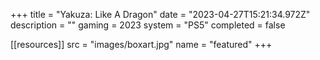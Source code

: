 +++
title = "Yakuza: Like A Dragon"
date = "2023-04-27T15:21:34.972Z"
description = ""
gaming = 2023
system = "PS5"
completed = false

[[resources]]
src = "images/boxart.jpg"
name = "featured"
+++

<!-- Start writing here...

**Final trophy count: __ of __**

![Trophy List](images/trophies.jpg) -->

